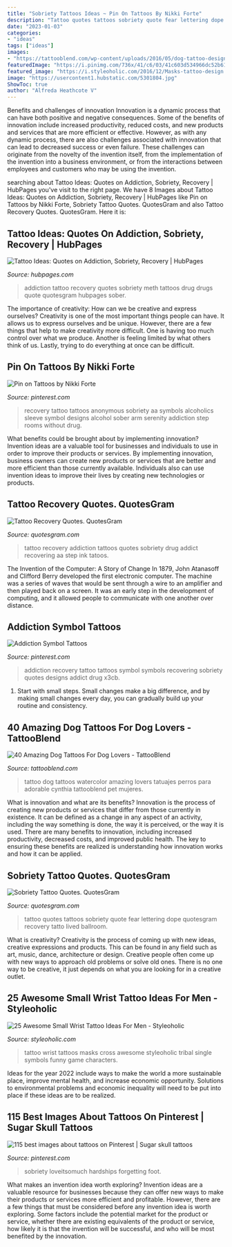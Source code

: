 ```yaml
---
title: "Sobriety Tattoos Ideas ~ Pin On Tattoos By Nikki Forte"
description: "Tattoo quotes tattoos sobriety quote fear lettering dope quotesgram recovery tatto lived ballroom"
date: "2023-01-03"
categories:
- "ideas"
tags: ["ideas"]
images:
- "https://tattooblend.com/wp-content/uploads/2016/05/dog-tattoo-design-5.jpg"
featuredImage: "https://i.pinimg.com/736x/41/c6/03/41c603d534966dc52b613b0cb8bf707a--recovery-tattoo.jpg"
featured_image: "https://i.styleoholic.com/2016/12/Masks-tattoo-design.jpg"
image: "https://usercontent1.hubstatic.com/5301804.jpg"
ShowToc: true
author: "Alfreda Heathcote V"
---
```



Benefits and challenges of innovation
Innovation is a dynamic process that can have both positive and negative consequences. Some of the benefits of innovation include increased productivity, reduced costs, and new products and services that are more efficient or effective. However, as with any dynamic process, there are also challenges associated with innovation that can lead to decreased success or even failure. These challenges can originate from the novelty of the invention itself, from the implementation of the invention into a business environment, or from the interactions between employees and customers who may be using the invention.

	

		
searching about Tattoo Ideas: Quotes on Addiction, Sobriety, Recovery | HubPages you've visit to the right page. We have 8 Images about Tattoo Ideas: Quotes on Addiction, Sobriety, Recovery | HubPages like Pin on Tattoos by Nikki Forte, Sobriety Tattoo Quotes. QuotesGram and also Tattoo Recovery Quotes. QuotesGram. Here it is:
		
    
## Tattoo Ideas: Quotes On Addiction, Sobriety, Recovery | HubPages

<img loading=lazy src="https://usercontent1.hubstatic.com/5301804.jpg" onerror="this.onerror=null;this.src='https://tse2.mm.bing.net/th?id=OIP.hhwWXmlEh5winyw4SRfADgHaJC&amp;pid=15.1';" alt="Tattoo Ideas: Quotes on Addiction, Sobriety, Recovery | HubPages">

_Source: hubpages.com_

>addiction tattoo recovery quotes sobriety meth tattoos drug drugs quote quotesgram hubpages sober. 

	

The importance of creativity: How can we be creative and express ourselves?
Creativity is one of the most important things people can have. It allows us to express ourselves and be unique. However, there are a few things that help to make creativity more difficult. One is having too much control over what we produce. Another is feeling limited by what others think of us. Lastly, trying to do everything at once can be difficult.

    
## Pin On Tattoos By Nikki Forte

<img loading=lazy src="https://i.pinimg.com/736x/41/c6/03/41c603d534966dc52b613b0cb8bf707a--recovery-tattoo.jpg" onerror="this.onerror=null;this.src='https://tse4.mm.bing.net/th?id=OIP.ERDBTnxFXUy9wDX_waLjHQHaHa&amp;pid=15.1';" alt="Pin on Tattoos by Nikki Forte">

_Source: pinterest.com_

>recovery tattoo tattoos anonymous sobriety aa symbols alcoholics sleeve symbol designs alcohol sober arm serenity addiction step rooms without drug. 

	

What benefits could be brought about by implementing innovation?
Invention ideas are a valuable tool for businesses and individuals to use in order to improve their products or services. By implementing innovation, business owners can create new products or services that are better and more efficient than those currently available. Individuals also can use invention ideas to improve their lives by creating new technologies or products.

    
## Tattoo Recovery Quotes. QuotesGram

<img loading=lazy src="http://s4.hubimg.com/u/5301799_f496.jpg" onerror="this.onerror=null;this.src='https://tse1.mm.bing.net/th?id=OIP.1hu05EiCD5kWkg4PPArL0wHaFy&amp;pid=15.1';" alt="Tattoo Recovery Quotes. QuotesGram">

_Source: quotesgram.com_

>tattoo recovery addiction tattoos quotes sobriety drug addict recovering aa step ink tatoos. 

	

The Invention of the Computer: A Story of Change
In 1879, John Atanasoff and Clifford Berry developed the first electronic computer. The machine was a series of waves that would be sent through a wire to an amplifier and then played back on a screen. It was an early step in the development of computing, and it allowed people to communicate with one another over distance.

    
## Addiction Symbol Tattoos

<img loading=lazy src="https://i.pinimg.com/236x/5a/bd/6f/5abd6f408ae60337c89d8c44d5adc6aa--addiction-recovery-recovery-tattoo.jpg" onerror="this.onerror=null;this.src='https://tse2.mm.bing.net/th?id=OIP.BNfvbHx-wZWuApwbrMTDNwHaHa&amp;pid=15.1';" alt="Addiction Symbol Tattoos">

_Source: pinterest.com_

>addiction recovery tattoo tattoos symbol symbols recovering sobriety quotes designs addict drug x3cb. 

	

1. Start with small steps. Small changes make a big difference, and by making small changes every day, you can gradually build up your routine and consistency.

    
## 40 Amazing Dog Tattoos For Dog Lovers - TattooBlend

<img loading=lazy src="https://tattooblend.com/wp-content/uploads/2016/05/dog-tattoo-design-5.jpg" onerror="this.onerror=null;this.src='https://tse1.mm.bing.net/th?id=OIP.dwfA4xly1RzgPcVu4s_lXwHaHb&amp;pid=15.1';" alt="40 Amazing Dog Tattoos For Dog Lovers - TattooBlend">

_Source: tattooblend.com_

>tattoo dog tattoos watercolor amazing lovers tatuajes perros para adorable cynthia tattooblend pet mujeres. 

	

What is innovation and what are its benefits?
Innovation is the process of creating new products or services that differ from those currently in existence. It can be defined as a change in any aspect of an activity, including the way something is done, the way it is perceived, or the way it is used. 
There are many benefits to innovation, including increased productivity, decreased costs, and improved public health. The key to ensuring these benefits are realized is understanding how innovation works and how it can be applied.

    
## Sobriety Tattoo Quotes. QuotesGram

<img loading=lazy src="https://cdn.quotesgram.com/img/40/84/864811503-pin529e94cf423fa.jpg" onerror="this.onerror=null;this.src='https://tse4.mm.bing.net/th?id=OIP.1KuNGayBh26YOZPR_EilAgHaJ3&amp;pid=15.1';" alt="Sobriety Tattoo Quotes. QuotesGram">

_Source: quotesgram.com_

>tattoo quotes tattoos sobriety quote fear lettering dope quotesgram recovery tatto lived ballroom. 

	

What is creativity?
Creativity is the process of coming up with new ideas, creative expressions and products. This can be found in any field such as art, music, dance, architecture or design. Creative people often come up with new ways to approach old problems or solve old ones. There is no one way to be creative, it just depends on what you are looking for in a creative outlet.

    
## 25 Awesome Small Wrist Tattoo Ideas For Men - Styleoholic

<img loading=lazy src="https://i.styleoholic.com/2016/12/Masks-tattoo-design.jpg" onerror="this.onerror=null;this.src='https://tse4.mm.bing.net/th?id=OIP.6fOEnCNwuY6Mm1KQ7mfLTwHaF6&amp;pid=15.1';" alt="25 Awesome Small Wrist Tattoo Ideas For Men - Styleoholic">

_Source: styleoholic.com_

>tattoo wrist tattoos masks cross awesome styleoholic tribal single symbols funny game characters. 

	

Ideas for the year 2022 include ways to make the world a more sustainable place, improve mental health, and increase economic opportunity. Solutions to environmental problems and economic inequality will need to be put into place if these ideas are to be realized.

    
## 115 Best Images About Tattoos On Pinterest | Sugar Skull Tattoos

<img loading=lazy src="https://s-media-cache-ak0.pinimg.com/736x/61/4e/de/614ede68ff63ed929bf250008367c117--song-quotes-sobriety.jpg" onerror="this.onerror=null;this.src='https://tse4.mm.bing.net/th?id=OIP.3TPqL4_a24iczUnfVle6AAHaIE&amp;pid=15.1';" alt="115 best images about tattoos on Pinterest | Sugar skull tattoos">

_Source: pinterest.com_

>sobriety loveitsomuch hardships forgetting foot. 

	

What makes an invention idea worth exploring?
Invention ideas are a valuable resource for businesses because they can offer new ways to make their products or services more efficient and profitable. However, there are a few things that must be considered before any invention idea is worth exploring. 
Some factors include the potential market for the product or service, whether there are existing equivalents of the product or service, how likely it is that the invention will be successful, and who will be most benefited by the innovation.

